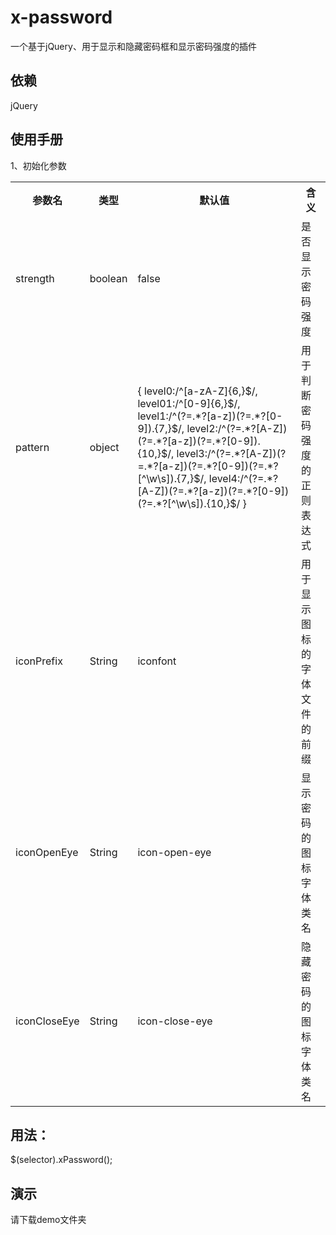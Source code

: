 # x-password

一个基于jQuery、用于显示和隐藏密码框和显示密码强度的插件

## 依赖

jQuery

## 使用手册

1、初始化参数

<table>
   <tr>
       <th>参数名</th>
       <th>类型</th>
       <th>默认值</th>
       <th>含义</th>
   </tr>
   <tr>
       <td>strength</td>
       <td>boolean</td>
       <td>false</td>
       <td>是否显示密码强度</td>
   </tr>
   <tr>
       <td>pattern</td>
       <td>object</td>
       <td>
       {
            level0:/^[a-zA-Z]{6,}$/,
            level01:/^[0-9]{6,}$/,
            level1:/^(?=.*?[a-z])(?=.*?[0-9]).{7,}$/,
            level2:/^(?=.*?[A-Z])(?=.*?[a-z])(?=.*?[0-9]).{10,}$/,
            level3:/^(?=.*?[A-Z])(?=.*?[a-z])(?=.*?[0-9])(?=.*?[^\w\s]).{7,}$/,
            level4:/^(?=.*?[A-Z])(?=.*?[a-z])(?=.*?[0-9])(?=.*?[^\w\s]).{10,}$/
        }
       </td>
       <td>用于判断密码强度的正则表达式</td>
   </tr>
   <tr>
       <td>iconPrefix</td>
       <td>String</td>
       <td>iconfont</td>
       <td>用于显示图标的字体文件的前缀</td>
   </tr>
   <tr>
       <td>iconOpenEye</td>
       <td>String</td>
       <td>icon-open-eye</td>
       <td>显示密码的图标字体类名</td>
   </tr>
   <tr>
       <td>iconCloseEye</td>
       <td>String</td>
       <td>icon-close-eye</td>
       <td>隐藏密码的图标字体类名</td>
   </tr>
</table>

## 用法：

$(selector).xPassword();

## 演示

请下载demo文件夹


